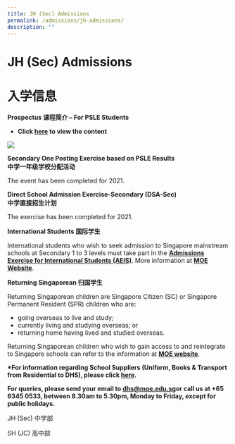 ```yaml
---
title: JH (Sec) Admissions
permalink: /admissions/jh-admissions/
description: ""
---
```

JH (Sec) Admissions
===================

**入学信息**
========

**Prospectus 课程简介 – For PSLE Students**

*   **Click [here](https://dunmanhigh.moe.edu.sg/wp-content/themes/dhs/assets/flipbook/Dunman-High-School-Prospectus-2020/) to view the content**

![](https://dunmanhigh.moe.edu.sg/wp-content/uploads/2020/05/DHS-School-Prospectus-2020.png)

**Secondary One Posting Exercise based on PSLE Results  
中学一年级学校分配活动**

The event has been completed for 2021.

**Direct School Admission Exercise-Secondary (DSA-Sec)  
中学直接招生计划**

The exercise has been completed for 2021.

**International Students 国际学生**

International students who wish to seek admission to Singapore mainstream schools at Secondary 1 to 3 levels must take part in the [**Admissions Exercise for International Students (AEIS)**](https://www.moe.gov.sg/admissions/international-students/admissions-exercise). More information at **[MOE Website](https://www.moe.gov.sg/admissions/international-students)**.

**Returning Singaporean 归国学生**

Returning Singaporean children are Singapore Citizen (SC) or Singapore Permanent Resident (SPR) children who are:

*   going overseas to live and study;
*   currently living and studying overseas; or
*   returning home having lived and studied overseas.

Returning Singaporean children who wish to gain access to and reintegrate to Singapore schools can refer to the information at [**MOE website**](https://www.moe.gov.sg/admissions/returning-singaporeans).

**\*For information regarding School Suppliers (Uniform, Books & Transport from Residential to DHS), please click [here](https://dunmanhigh.moe.edu.sg/administration/school-suppliers/).**

**For queries, please send your email to [dhs@moe.edu.sg](mailto:dhs@moe.edu.sg)or call us at +65 6345 0533, between 8.30am to 5.30pm, Monday to Friday, except for public holidays.**

JH (Sec) 中学部

SH (JC) 高中部